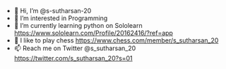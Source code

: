 - 👋 Hi, I’m @s-sutharsan-20
- 👀 I’m interested in  Programming
- 🌱 I’m currently learning python on Sololearn
https://www.sololearn.com/Profile/20162416/?ref=app
- 💞️ I like to play chess 
https://www.chess.com/member/s_sutharsan_20
- 📫 Reach me on Twitter @s_sutharsan_20
https://twitter.com/s_sutharsan_20?s=01

<!---
s-sutharsan-20/s-sutharsan-20 is a ✨ special ✨ repository because its `README.md` (this file) appears on your GitHub profile.
You can click the Preview link to take a look at your changes.
--->
